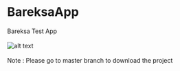 # BareksaApp
Bareksa Test App
<br>
<br>
![alt text](https://i.ibb.co/02DWW04/Screenshot-1626101140.png)
<br>
<br>
Note : Please go to master branch to download the project
